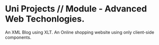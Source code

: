 # Uni Projects // Module - Advanced Web Techonlogies.
  An XML Blog using XLT.
  An Online shopping website using only client-side components.
